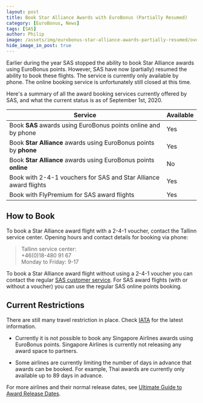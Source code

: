 ```yaml
---
layout: post
title: Book Star Alliance Awards with EuroBonus (Partially Resumed)
category: [EuroBonus, News]
tags: [SAS]
author: Philip
image: /assets/img/eurobonus-star-alliance-awards-partially-resumed/overview.png
hide_image_in_post: true
---
```


Earlier during the year SAS stopped the ability to book Star Alliance awards using EuroBonus points. However, SAS have now (partially) resumed the ability to book these flights. The service is currently only available by phone. The online booking service is unfortunately still closed at this time.

Here's a summary of all the award booking services currently offered by SAS, and what the current status is as of September 1st, 2020.

|Service|Available|
|--|--|
| Book **SAS** awards using EuroBonus points online and by phone | Yes |
| Book **Star Alliance** awards using EuroBonus points by **phone** | Yes |
| Book **Star Alliance** awards using EuroBonus points **online** | No |
| Book with 2-4-1 vouchers for SAS and Star Alliance award flights| Yes |
| Book with FlyPremium for SAS award flights | Yes |

## How to Book
To book a Star Alliance award flight with a 2-4-1 voucher, contact the Tallinn service center. Opening hours and contact details for booking via phone:

> Tallinn service center:  
+46(0)18-480 91 67  
Monday to Friday: 9-17

To book a Star Alliance award flight without using a 2-4-1 voucher you can contact the regular [SAS customer service](https://www.flysas.com/en/customer-service/contact/). For SAS award flights (with or without a voucher) you can use the regular SAS online points booking.

## Current Restrictions
There are still many travel restriction in place. Check [IATA](https://www.iatatravelcentre.com/international-travel-document-news/1580226297.htm) for the latest information.

- Currently it is not possible to book any Singapore Airlines awards using EuroBonus points. Singapore Airlines is currently not releasing any award space to partners.

- Some airlines are currently limiting the number of days in advance that awards can be booked. For example, Thai awards are currently only available up to 89 days in advance.

For more airlines and their normal release dates, see [Ultimate Guide to Award Release Dates](https://blog.awardfares.com/ultimate-guide-to-award-release-dates/).
